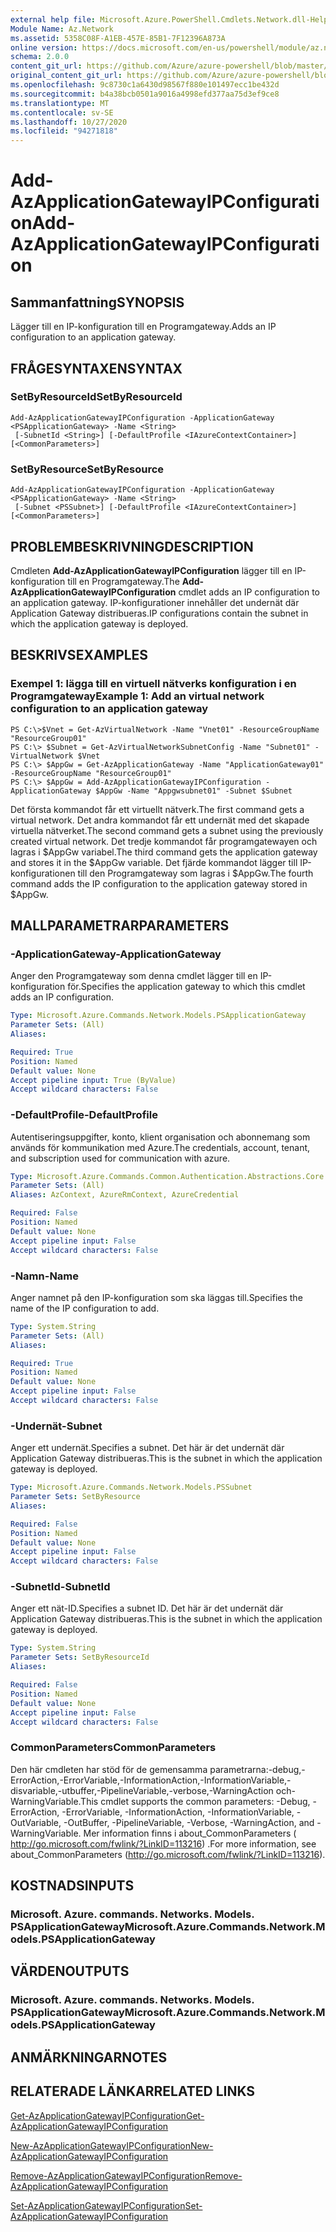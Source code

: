 ```yaml
---
external help file: Microsoft.Azure.PowerShell.Cmdlets.Network.dll-Help.xml
Module Name: Az.Network
ms.assetid: 5358C08F-A1EB-457E-85B1-7F12396A873A
online version: https://docs.microsoft.com/en-us/powershell/module/az.network/add-azapplicationgatewayipconfiguration
schema: 2.0.0
content_git_url: https://github.com/Azure/azure-powershell/blob/master/src/Network/Network/help/Add-AzApplicationGatewayIPConfiguration.md
original_content_git_url: https://github.com/Azure/azure-powershell/blob/master/src/Network/Network/help/Add-AzApplicationGatewayIPConfiguration.md
ms.openlocfilehash: 9c8730c1a6430d98567f880e101497ecc1be432d
ms.sourcegitcommit: b4a38bcb0501a9016a4998efd377aa75d3ef9ce8
ms.translationtype: MT
ms.contentlocale: sv-SE
ms.lasthandoff: 10/27/2020
ms.locfileid: "94271818"
---
```

# <span data-ttu-id="200ea-101">Add-AzApplicationGatewayIPConfiguration</span><span class="sxs-lookup"><span data-stu-id="200ea-101">Add-AzApplicationGatewayIPConfiguration</span></span>

## <span data-ttu-id="200ea-102">Sammanfattning</span><span class="sxs-lookup"><span data-stu-id="200ea-102">SYNOPSIS</span></span>
<span data-ttu-id="200ea-103">Lägger till en IP-konfiguration till en Programgateway.</span><span class="sxs-lookup"><span data-stu-id="200ea-103">Adds an IP configuration to an application gateway.</span></span>

## <span data-ttu-id="200ea-104">FRÅGESYNTAXEN</span><span class="sxs-lookup"><span data-stu-id="200ea-104">SYNTAX</span></span>

### <span data-ttu-id="200ea-105">SetByResourceId</span><span class="sxs-lookup"><span data-stu-id="200ea-105">SetByResourceId</span></span>
```
Add-AzApplicationGatewayIPConfiguration -ApplicationGateway <PSApplicationGateway> -Name <String>
 [-SubnetId <String>] [-DefaultProfile <IAzureContextContainer>] [<CommonParameters>]
```

### <span data-ttu-id="200ea-106">SetByResource</span><span class="sxs-lookup"><span data-stu-id="200ea-106">SetByResource</span></span>
```
Add-AzApplicationGatewayIPConfiguration -ApplicationGateway <PSApplicationGateway> -Name <String>
 [-Subnet <PSSubnet>] [-DefaultProfile <IAzureContextContainer>] [<CommonParameters>]
```

## <span data-ttu-id="200ea-107">PROBLEMBESKRIVNING</span><span class="sxs-lookup"><span data-stu-id="200ea-107">DESCRIPTION</span></span>
<span data-ttu-id="200ea-108">Cmdleten **Add-AzApplicationGatewayIPConfiguration** lägger till en IP-konfiguration till en Programgateway.</span><span class="sxs-lookup"><span data-stu-id="200ea-108">The **Add-AzApplicationGatewayIPConfiguration** cmdlet adds an IP configuration to an application gateway.</span></span>
<span data-ttu-id="200ea-109">IP-konfigurationer innehåller det undernät där Application Gateway distribueras.</span><span class="sxs-lookup"><span data-stu-id="200ea-109">IP configurations contain the subnet in which the application gateway is deployed.</span></span>

## <span data-ttu-id="200ea-110">BESKRIVS</span><span class="sxs-lookup"><span data-stu-id="200ea-110">EXAMPLES</span></span>

### <span data-ttu-id="200ea-111">Exempel 1: lägga till en virtuell nätverks konfiguration i en Programgateway</span><span class="sxs-lookup"><span data-stu-id="200ea-111">Example 1: Add an virtual network configuration to an application gateway</span></span>
```
PS C:\>$Vnet = Get-AzVirtualNetwork -Name "Vnet01" -ResourceGroupName "ResourceGroup01"
PS C:\> $Subnet = Get-AzVirtualNetworkSubnetConfig -Name "Subnet01" -VirtualNetwork $Vnet 
PS C:\> $AppGw = Get-AzApplicationGateway -Name "ApplicationGateway01" -ResourceGroupName "ResourceGroup01"
PS C:\> $AppGw = Add-AzApplicationGatewayIPConfiguration -ApplicationGateway $AppGw -Name "Appgwsubnet01" -Subnet $Subnet
```

<span data-ttu-id="200ea-112">Det första kommandot får ett virtuellt nätverk.</span><span class="sxs-lookup"><span data-stu-id="200ea-112">The first command gets a virtual network.</span></span>
<span data-ttu-id="200ea-113">Det andra kommandot får ett undernät med det skapade virtuella nätverket.</span><span class="sxs-lookup"><span data-stu-id="200ea-113">The second command gets a subnet using the previously created virtual network.</span></span>
<span data-ttu-id="200ea-114">Det tredje kommandot får programgatewayen och lagras i $AppGw variabel.</span><span class="sxs-lookup"><span data-stu-id="200ea-114">The third command gets the application gateway and stores it in the $AppGw variable.</span></span>
<span data-ttu-id="200ea-115">Det fjärde kommandot lägger till IP-konfigurationen till den Programgateway som lagras i $AppGw.</span><span class="sxs-lookup"><span data-stu-id="200ea-115">The fourth command adds the IP configuration to the application gateway stored in $AppGw.</span></span>

## <span data-ttu-id="200ea-116">MALLPARAMETRAR</span><span class="sxs-lookup"><span data-stu-id="200ea-116">PARAMETERS</span></span>

### <span data-ttu-id="200ea-117">-ApplicationGateway</span><span class="sxs-lookup"><span data-stu-id="200ea-117">-ApplicationGateway</span></span>
<span data-ttu-id="200ea-118">Anger den Programgateway som denna cmdlet lägger till en IP-konfiguration för.</span><span class="sxs-lookup"><span data-stu-id="200ea-118">Specifies the application gateway to which this cmdlet adds an IP configuration.</span></span>

```yaml
Type: Microsoft.Azure.Commands.Network.Models.PSApplicationGateway
Parameter Sets: (All)
Aliases:

Required: True
Position: Named
Default value: None
Accept pipeline input: True (ByValue)
Accept wildcard characters: False
```

### <span data-ttu-id="200ea-119">-DefaultProfile</span><span class="sxs-lookup"><span data-stu-id="200ea-119">-DefaultProfile</span></span>
<span data-ttu-id="200ea-120">Autentiseringsuppgifter, konto, klient organisation och abonnemang som används för kommunikation med Azure.</span><span class="sxs-lookup"><span data-stu-id="200ea-120">The credentials, account, tenant, and subscription used for communication with azure.</span></span>

```yaml
Type: Microsoft.Azure.Commands.Common.Authentication.Abstractions.Core.IAzureContextContainer
Parameter Sets: (All)
Aliases: AzContext, AzureRmContext, AzureCredential

Required: False
Position: Named
Default value: None
Accept pipeline input: False
Accept wildcard characters: False
```

### <span data-ttu-id="200ea-121">-Namn</span><span class="sxs-lookup"><span data-stu-id="200ea-121">-Name</span></span>
<span data-ttu-id="200ea-122">Anger namnet på den IP-konfiguration som ska läggas till.</span><span class="sxs-lookup"><span data-stu-id="200ea-122">Specifies the name of the IP configuration to add.</span></span>

```yaml
Type: System.String
Parameter Sets: (All)
Aliases:

Required: True
Position: Named
Default value: None
Accept pipeline input: False
Accept wildcard characters: False
```

### <span data-ttu-id="200ea-123">-Undernät</span><span class="sxs-lookup"><span data-stu-id="200ea-123">-Subnet</span></span>
<span data-ttu-id="200ea-124">Anger ett undernät.</span><span class="sxs-lookup"><span data-stu-id="200ea-124">Specifies a subnet.</span></span>
<span data-ttu-id="200ea-125">Det här är det undernät där Application Gateway distribueras.</span><span class="sxs-lookup"><span data-stu-id="200ea-125">This is the subnet in which the application gateway is deployed.</span></span>

```yaml
Type: Microsoft.Azure.Commands.Network.Models.PSSubnet
Parameter Sets: SetByResource
Aliases:

Required: False
Position: Named
Default value: None
Accept pipeline input: False
Accept wildcard characters: False
```

### <span data-ttu-id="200ea-126">-SubnetId</span><span class="sxs-lookup"><span data-stu-id="200ea-126">-SubnetId</span></span>
<span data-ttu-id="200ea-127">Anger ett nät-ID.</span><span class="sxs-lookup"><span data-stu-id="200ea-127">Specifies a subnet ID.</span></span>
<span data-ttu-id="200ea-128">Det här är det undernät där Application Gateway distribueras.</span><span class="sxs-lookup"><span data-stu-id="200ea-128">This is the subnet in which the application gateway is deployed.</span></span>

```yaml
Type: System.String
Parameter Sets: SetByResourceId
Aliases:

Required: False
Position: Named
Default value: None
Accept pipeline input: False
Accept wildcard characters: False
```

### <span data-ttu-id="200ea-129">CommonParameters</span><span class="sxs-lookup"><span data-stu-id="200ea-129">CommonParameters</span></span>
<span data-ttu-id="200ea-130">Den här cmdleten har stöd för de gemensamma parametrarna:-debug,-ErrorAction,-ErrorVariable,-InformationAction,-InformationVariable,-disvariable,-utbuffer,-PipelineVariable,-verbose,-WarningAction och-WarningVariable.</span><span class="sxs-lookup"><span data-stu-id="200ea-130">This cmdlet supports the common parameters: -Debug, -ErrorAction, -ErrorVariable, -InformationAction, -InformationVariable, -OutVariable, -OutBuffer, -PipelineVariable, -Verbose, -WarningAction, and -WarningVariable.</span></span> <span data-ttu-id="200ea-131">Mer information finns i about_CommonParameters ( http://go.microsoft.com/fwlink/?LinkID=113216) .</span><span class="sxs-lookup"><span data-stu-id="200ea-131">For more information, see about_CommonParameters (http://go.microsoft.com/fwlink/?LinkID=113216).</span></span>

## <span data-ttu-id="200ea-132">KOSTNADS</span><span class="sxs-lookup"><span data-stu-id="200ea-132">INPUTS</span></span>

### <span data-ttu-id="200ea-133">Microsoft. Azure. commands. Networks. Models. PSApplicationGateway</span><span class="sxs-lookup"><span data-stu-id="200ea-133">Microsoft.Azure.Commands.Network.Models.PSApplicationGateway</span></span>

## <span data-ttu-id="200ea-134">VÄRDEN</span><span class="sxs-lookup"><span data-stu-id="200ea-134">OUTPUTS</span></span>

### <span data-ttu-id="200ea-135">Microsoft. Azure. commands. Networks. Models. PSApplicationGateway</span><span class="sxs-lookup"><span data-stu-id="200ea-135">Microsoft.Azure.Commands.Network.Models.PSApplicationGateway</span></span>

## <span data-ttu-id="200ea-136">ANMÄRKNINGAR</span><span class="sxs-lookup"><span data-stu-id="200ea-136">NOTES</span></span>

## <span data-ttu-id="200ea-137">RELATERADE LÄNKAR</span><span class="sxs-lookup"><span data-stu-id="200ea-137">RELATED LINKS</span></span>

[<span data-ttu-id="200ea-138">Get-AzApplicationGatewayIPConfiguration</span><span class="sxs-lookup"><span data-stu-id="200ea-138">Get-AzApplicationGatewayIPConfiguration</span></span>](./Get-AzApplicationGatewayIPConfiguration.md)

[<span data-ttu-id="200ea-139">New-AzApplicationGatewayIPConfiguration</span><span class="sxs-lookup"><span data-stu-id="200ea-139">New-AzApplicationGatewayIPConfiguration</span></span>](./New-AzApplicationGatewayIPConfiguration.md)

[<span data-ttu-id="200ea-140">Remove-AzApplicationGatewayIPConfiguration</span><span class="sxs-lookup"><span data-stu-id="200ea-140">Remove-AzApplicationGatewayIPConfiguration</span></span>](./Remove-AzApplicationGatewayIPConfiguration.md)

[<span data-ttu-id="200ea-141">Set-AzApplicationGatewayIPConfiguration</span><span class="sxs-lookup"><span data-stu-id="200ea-141">Set-AzApplicationGatewayIPConfiguration</span></span>](./Set-AzApplicationGatewayIPConfiguration.md)


